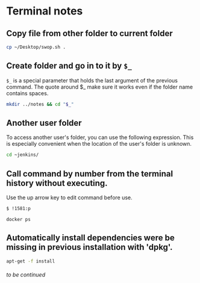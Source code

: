 # Terminal notes
## Copy file from other folder to current folder
```bash
cp ~/Desktop/swop.sh .
```
## Create folder and go in to it by ```$_```
```$_``` is a special parameter that holds the last argument of the previous command. The quote around $_ make sure it works even if the folder name contains spaces.
```bash
mkdir ../notes && cd "$_"
```
## Another user folder
To access another user's folder, you can use the following expression. This is especially convenient when the location of the user's folder is unknown.

```bash
cd ~jenkins/
```

## Сall сommand by number from the terminal history without executing.
Use the up arrow key to edit command before use.

```bash
$ !1581:p
```

```
docker ps
```
## Automatically install dependencies were be missing in previous installation with 'dpkg'.

```bash
apt-get -f install
```

###### to be continued
